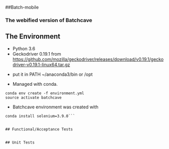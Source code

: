 ##Batch-mobile
### The webified version of Batchcave

## The Environment
* Python 3.6
* Geckodriver 0.19.1 from https://github.com/mozilla/geckodriver/releases/download/v0.19.1/geckodriver-v0.19.1-linux64.tar.gz
- put it in PATH ~/anaconda3/bin or /opt
* Managed with conda. 
```
conda env create -f environment.yml
source activate batchcave
```
* Batchcave environment was created with
```conda install django=1.11.3
conda install selenium=3.9.0```


## Functional/Acceptance Tests


## Unit Tests


